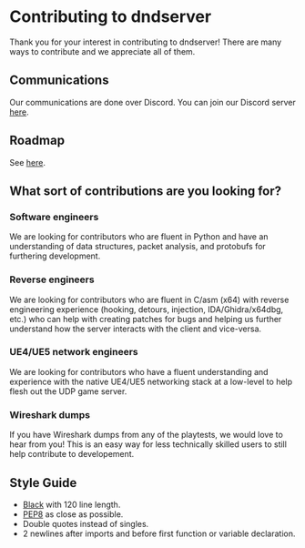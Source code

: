 # Contributing to dndserver

Thank you for your interest in contributing to dndserver! There are many ways to contribute and we appreciate all of them.

## Communications
Our communications are done over Discord. You can join our Discord server [here](https://discord.gg/JdUWpdyvKr). 

## Roadmap
See [here](https://github.com/users/Snaacky/projects/4).

## What sort of contributions are you looking for?
### Software engineers

We are looking for contributors who are fluent in Python and have an understanding of data structures, packet analysis, and protobufs for furthering development. 

### Reverse engineers

We are looking for contributors who are fluent in C/asm (x64) with reverse engineering experience (hooking, detours, injection, IDA/Ghidra/x64dbg, etc.) who can help with creating patches for bugs and helping us further understand how the server interacts with the client and vice-versa.

### UE4/UE5 network engineers

We are looking for contributors who have a fluent understanding and experience with the native UE4/UE5 networking stack at a low-level to help flesh out the UDP game server. 

### Wireshark dumps

If you have Wireshark dumps from any of the playtests, we would love to hear from you! This is an easy way for less technically skilled users to still help contribute to developement.

## Style Guide
- [Black](https://github.com/psf/black) with 120 line length.
- [PEP8](https://peps.python.org/pep-0008/) as close as possible.
- Double quotes instead of singles.
- 2 newlines after imports and before first function or variable declaration.
